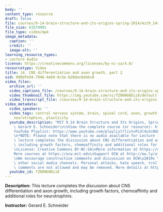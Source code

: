 ```yaml
---
body: ''
content_type: resource
draft: false
file: courses/9-14-brain-structure-and-its-origins-spring-2014/mit9_14s14_lec14_360p_16_9.mp4
file_size: 61574991
file_type: video/mp4
image_metadata:
  caption: ''
  credit: ''
  image-alt: ''
learning_resource_types:
- Lecture Audio
license: https://creativecommons.org/licenses/by-nc-sa/4.0/
resourcetype: Video
title: 14. CNS differentiation and axon growth, part 2
uid: 090dfe94-7946-4eb9-8c5e-b20dac6dabc0
video_files:
  archive_url: ''
  video_captions_file: /courses/9-14-brain-structure-and-its-origins-spring-2014/mit9_14s14_lec14_captions.vtt
  video_thumbnail_file: https://img.youtube.com/vi/fZ06NG0Dii8/default.jpg
  video_transcript_file: /courses/9-14-brain-structure-and-its-origins-spring-2014/mit9_14s14_lec14_transcript.pdf
video_metadata:
  video_speakers: ''
  video_tags: central nervous system, brain, spinal cord, axon, growth factors, chemoaffinity,
    neurotrophins, plasticity
  youtube_description: "MIT 9.14 Brain Structure and Its Origins, Spring 2014\nInstructor:\
    \ Gerard E. Schneider\n\nView the complete course (or resource): https://ocw.mit.edu/9-14S14\n\
    YouTube Playlist: https://www.youtube.com/playlist?list=PLUl4u3cNGP62ABe0O-0qtaHHxyKQi1ZwR\n\
    \n*NOTE: Please note that there is no audio available for Lecture 13.*\n\nThis\
    \ lecture completes the discussion about CNS differentiation and axon growth,\
    \ including growth factors, chemoaffinity and additional roles for neurotrophins.\n\
    \nLicense: Creative Commons BY-NC-SA\nMore information at https://ocw.mit.edu/terms\n\
    More courses at https://ocw.mit.edu\nSupport OCW at http://ow.ly/a1If50zVRlQ\n\
    \nWe encourage constructive comments and discussion on OCW\u2019s YouTube and\
    \ other social media channels. Personal attacks, hate speech, trolling, and inappropriate\
    \ comments are not allowed and may be removed. More details at https://ocw.mit.edu/comments."
  youtube_id: fZ06NG0Dii8
---
```

**Description:** This lecture completes the discussion about CNS differentiation and axon growth, including growth factors, chemoaffinity and additional roles for neurotrophins.

**Instructor:** Gerard E. Schneider